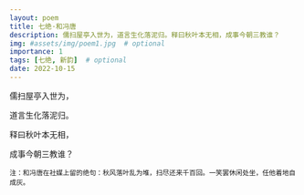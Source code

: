 ```yaml
---
layout: poem
title: 七绝·和冯唐
description: 儒扫屋亭入世为，道言生化落泥归。释曰秋叶本无相，成事今朝三教谁？
img: #assets/img/poem1.jpg  # optional
importance: 1
tags: [七绝, 新韵]  # optional
date: 2022-10-15    
--- 
```


儒扫屋亭入世为，

道言生化落泥归。

释曰秋叶本无相，

成事今朝三教谁？


<small>注：和冯唐在社媒上留的绝句：秋风落叶乱为堆，扫尽还来千百回。一笑罢休闲处坐，任他着地自成灰。</small>